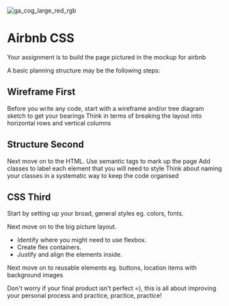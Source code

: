 ![ga_cog_large_red_rgb](https://cloud.githubusercontent.com/assets/40461/8183776/469f976e-1432-11e5-8199-6ac91363302b.png)

# Airbnb CSS

Your assignment is to build the page pictured in the mockup for airbnb

A basic planning structure may be the following steps:

## Wireframe First
Before you write any code, start with a wireframe and/or tree diagram sketch to get your bearings
Think in terms of breaking the layout into horizontal rows and vertical columns

## Structure Second
Next move on to the HTML. Use semantic tags to mark up the page
Add classes to label each element that you will need to style
Think about naming your classes in a systematic way to keep the code organised

## CSS Third
Start by setting up your broad, general styles eg. colors, fonts.

Next move on to the big picture layout.

* Identify where you might need to use flexbox.
* Create flex containers.
* Justify and align the elements inside.

Next move on to reusable elements eg. buttons, location items with background images

Don't worry if your final product isn't perfect =), this is all about improving your personal process and practice, practice, practice!
